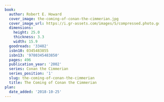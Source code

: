 ```yaml
---
book:
  author: Robert E. Howard
  cover_image: the-coming-of-conan-the-cimmerian.jpg
  cover_image_url: https://i.gr-assets.com/images/S/compressed.photo.goodreads.com/books/1168447880l/33482._SY475_.jpg
  dimensions:
    height: 25.0
    thickness: 3.3
    width: 15.9
  goodreads: '33482'
  isbn10: 0345483855
  isbn13: '9780345483850'
  pages: 496
  publication_year: '2002'
  series: Conan the Cimmerian
  series_position: '1'
  slug: the-coming-of-conan-the-cimmerian
  title: The Coming of Conan the Cimmerian
plan:
  date_added: '2018-10-25'
---
```

